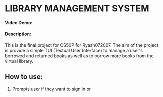 # LIBRARY MANAGEMENT SYSTEM
#### Video Demo: 
#### Description:

This is the final project for CS50P for Ryash072007.
The aim of the project is provide a simple TUI (Textual User Interface) to manage a user's borrowed and returned books as well as to borrow more books from the virtual library.

## How to use:

 1. Prompts user if they want to sign in or 

<!--stackedit_data:
eyJoaXN0b3J5IjpbOTUzODM1ODg1LC0xMzYzMDg5NjA1LC0xMz
A0NzcxMzc4XX0=
-->